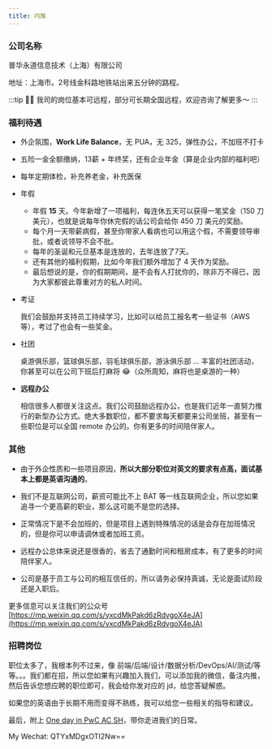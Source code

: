 ```yaml
---
title: 内推
---
```

### 公司名称

普华永道信息技术（上海）有限公司

地址：上海市。2号线金科路地铁站出来五分钟的路程。

:::tip 👏👏 
我司的岗位基本可远程，部分可长期全国远程，欢迎咨询了解更多～
:::

### 福利待遇

- 外企氛围，**Work Life Balance**，无 PUA，无 325，弹性办公，不加班不打卡
- 五险一金全额缴纳，13薪 + 年终奖，还有企业年金（算是企业内部的福利吧）
- 每年定期体检，补充养老金，补充医保
- 年假
  - 年假 **15** 天。今年新增了一项福利，每连休五天可以获得一笔奖金（150 刀美元），也就是说每年你休完假的话公司会给你 450 刀 美元的奖励。
  - 每个月一天带薪病假，甚至你带家人看病也可以用这个假，不需要领导审批，或者说领导不会不批。
  - 每年的圣诞和元旦基本是连放的，去年连放了7天。
  - 还有其他的福利假期，比如今年我们额外增加了 4 天作为奖励。
  - 最后想说的是，你的假期期间，是不会有人打扰你的，除非万不得已，因为大家都彼此尊重对方的私人时间。
- 考证
  
  我们会鼓励并支持员工持续学习，比如可以给员工报名考一些证书（AWS等），考过了也会有一些奖金。
- 社团

  桌游俱乐部，篮球俱乐部，羽毛球俱乐部，游泳俱乐部 ... 丰富的社团活动，你甚至可以在公司下班后打麻将 😂（众所周知，麻将也是桌游的一种）
- **远程办公**

  相信很多人都很关注这点。我们公司鼓励远程办公，也是我们近年一直努力推行的新型办公方式。绝大多数职位，都不要求每天都要来公司坐班，甚至有一些职位是可以全国 remote 办公的。你有更多的时间陪伴家人。

### 其他

- 由于外企性质和一些项目原因，**所以大部分职位对英文的要求有点高，面试基本上都是英语沟通的**。

- 我们不是互联网公司，薪资可能比不上 BAT 等一线互联网企业，所以您如果追寻一个更高薪的职业，那么这可能不是您的选择。

- 正常情况下是不会加班的，但是项目上遇到特殊情况的话是会存在加班情况的，但是你可以申请调休或者加班工资。

- 远程办公总体来说还是很香的，省去了通勤时间和租房成本，有了更多的时间陪伴家人。

- 公司是基于员工与公司的相互信任的，所以请务必保持真诚，无论是面试阶段还是入职后。

更多信息可以关注我们的公众号 [https://mp.weixin.qq.com/s/yxcdMkPakd6zRdvgoX4eJA](https://mp.weixin.qq.com/s/yxcdMkPakd6zRdvgoX4eJA)

### 招聘岗位

职位太多了，我根本列不过来，像 前端/后端/设计/数据分析/DevOps/AI/测试/等等。。。我们都在招，所以您如果有兴趣加入我们，可以添加我的微信，备注内推，然后告诉您想应聘的职位即可，我会给你发对应的 jd，给您答疑解惑。

如果您的英语由于长期不用而变得不熟练，我可以给您一些相关的指导和建议。

最后，附上 [One day in PwC AC SH](https://mp.weixin.qq.com/s/py3m_8UrI_gZaXWUdxsL4g)，带你走进我们的日常。


My Wechat: QTYxMDgxOTI2Nw==